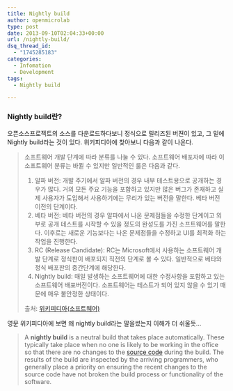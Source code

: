 ```yaml
---
title: Nightly build
author: openmicrolab
type: post
date: 2013-09-10T02:04:33+00:00
url: /nightly-build/
dsq_thread_id:
  - "1745285183"
categories:
  - Infomation
  - Development
tags:
  - Nightly build

---
```

### Nightly build란?

오픈소스프로젝트의 소스를 다운로드하다보니 정식으로 릴리즈된 버젼이 있고, 그 밑에 Nightly build라는 것이 있다. 위키피디아에 찾아보니 다음과 같이 나온다.

> 소프트웨어 개발 단계에 따라 분류를 나눌 수 있다. 소프트웨어 배포자에 따라 이 소프트웨어 분류는 바뀔 수 있지만 일반적인 룰은 다음과 같다.
> 
>   1. 알파 버전: 개발 주기에서 알파 버전의 경우 내부 테스트용으로 공개하는 경우가 많다. 거의 모든 주요 기능을 포함하고 있지만 많은 버그가 존재하고 실제 사용자가 도입해서 사용하기에는 무리가 있는 버전을 말한다. 베타 버전 이전의 단계이다.
>   2. 베타 버전: 베타 버전의 경우 알파에서 나온 문제점들을 수정한 단계이고 외부로 공개 테스트를 시작할 수 있을 정도의 완성도를 가진 소프트웨어를 말한다. 이후로는 새로운 기능보다는 나온 문제점들을 수정하고 UI를 최적화 하는 작업을 진행한다.
>   3. RC (Release Candidate): RC는 Microsoft에서 사용하는 소프트웨어 개발 단계로 정식판이 배포되지 직전의 단계로 볼 수 있다. 일반적으로 베타와 정식 배포판의 중간단계에 해당한다.
>   4. Nightly build: 매일 발생하는 소프트웨어에 대한 수정사항을 포함하고 있는 소프트웨어 배포버전이다. 소프트웨어는 테스트가 되어 있지 않을 수 있기 때문에 매우 불안정한 상태이다.
> 
> 출처: <a href="http://ko.wikipedia.org/wiki/%EC%86%8C%ED%94%84%ED%8A%B8%EC%9B%A8%EC%96%B4" target="_blank">위키피디아(소프트웨어)</a>

영문 위키피디아에 보면 왜 nightly build라는 말을썼는지 이해가 더 쉬울듯&#8230;

> A **nightly build** is a neutral build that takes place automatically. These typically take place when no one is likely to be working in the office so that there are no changes to the [source code][1] during the build. The results of the build are inspected by the arriving programmers, who generally place a priority on ensuring the recent changes to the source code have not broken the build process or functionality of the software.

&nbsp;

 [1]: http://en.wikipedia.org/wiki/Source_code "Source code"